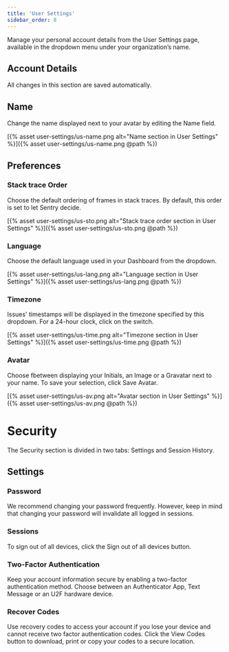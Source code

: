 ```yaml
---
title: 'User Settings'
sidebar_order: 8
---
```

Manage your personal account details from the User Settings page, available in the dropdown menu under your organization’s name.

## Account Details

All changes in this section are saved automatically.

## Name

Change the name displayed next to your avatar by editing the Name field.

[{% asset user-settings/us-name.png alt="Name section in User Settings" %}]({% asset user-settings/us-name.png @path %})

## Preferences

### Stack trace Order

Choose the default ordering of frames in stack traces. By default, this order is set to let Sentry decide. 

[{% asset user-settings/us-sto.png alt="Stack trace order section in User Settings" %}]({% asset user-settings/us-sto.png @path %})

### Language

Choose the default language used in your Dashboard from the dropdown.

[{% asset user-settings/us-lang.png alt="Language section in User Settings" %}]({% asset user-settings/us-lang.png @path %})

### Timezone

Issues' timestamps will be displayed in the timezone specified by this dropdown. For a 24-hour clock, click on the switch.

[{% asset user-settings/us-time.png alt="Timezone section in User Settings" %}]({% asset user-settings/us-time.png @path %})

### Avatar

Choose fbetween displaying your Initials, an Image or a Gravatar next to your name. To save your selection, click Save Avatar.

[{% asset user-settings/us-av.png alt="Avatar section in User Settings" %}]({% asset user-settings/us-av.png @path %})

# Security

The Security section is divided in two tabs: Settings and Session History.

## Settings
### Password

We recommend changing your password frequently. However, keep in mind that changing your password will invalidate all logged in sessions.

### Sessions

To sign out of all devices, click the Sign out of all devices button.

### Two-Factor Authentication

Keep your account information secure by enabling a two-factor authentication method. Choose between an Authenticator App, Text Message or an U2F hardware device.

### Recover Codes

Use recovery codes to access your account if you lose your device and cannot receive two factor authentication codes. Click the View Codes button to download, print or copy your codes to a secure location.